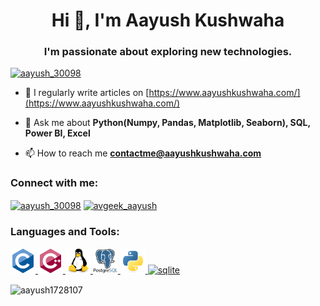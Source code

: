 <h1 align="center">Hi 👋, I'm Aayush Kushwaha</h1>
<h3 align="center">I'm passionate about exploring new technologies.</h3>

<p align="left"> <a href="https://twitter.com/aayush_30098" target="blank"><img src="https://img.shields.io/twitter/follow/aayush_30098?logo=twitter&style=for-the-badge" alt="aayush_30098" /></a> </p>

- 📝 I regularly write articles on [https://www.aayushkushwaha.com/](https://www.aayushkushwaha.com/)

- 💬 Ask me about **Python(Numpy, Pandas, Matplotlib, Seaborn), SQL, Power BI, Excel**

- 📫 How to reach me **contactme@aayushkushwaha.com**

<h3 align="left">Connect with me:</h3>
<p align="left">
<a href="https://twitter.com/aayush_30098" target="blank"><img align="center" src="https://cdn.jsdelivr.net/npm/simple-icons@3.0.1/icons/twitter.svg" alt="aayush_30098" height="30" width="40" /></a>
<a href="https://instagram.com/avgeek_aayush" target="blank"><img align="center" src="https://cdn.jsdelivr.net/npm/simple-icons@3.0.1/icons/instagram.svg" alt="avgeek_aayush" height="30" width="40" /></a>
</p>

<h3 align="left">Languages and Tools:</h3>
<p align="left"> <a href="https://www.cprogramming.com/" target="_blank"> <img src="https://raw.githubusercontent.com/devicons/devicon/master/icons/c/c-original.svg" alt="c" width="40" height="40"/> </a> <a href="https://www.w3schools.com/cpp/" target="_blank"> <img src="https://raw.githubusercontent.com/devicons/devicon/master/icons/cplusplus/cplusplus-original.svg" alt="cplusplus" width="40" height="40"/> </a> <a href="https://www.linux.org/" target="_blank"> <img src="https://raw.githubusercontent.com/devicons/devicon/master/icons/linux/linux-original.svg" alt="linux" width="40" height="40"/> </a> <a href="https://www.postgresql.org" target="_blank"> <img src="https://raw.githubusercontent.com/devicons/devicon/master/icons/postgresql/postgresql-original-wordmark.svg" alt="postgresql" width="40" height="40"/> </a> <a href="https://www.python.org" target="_blank"> <img src="https://raw.githubusercontent.com/devicons/devicon/master/icons/python/python-original.svg" alt="python" width="40" height="40"/> </a> <a href="https://www.sqlite.org/" target="_blank"> <img src="https://www.vectorlogo.zone/logos/sqlite/sqlite-icon.svg" alt="sqlite" width="40" height="40"/> </a> </p>

<p><img align="center" src="https://github-readme-stats.vercel.app/api/top-langs?username=aayush1728107&show_icons=true&locale=en&layout=compact" alt="aayush1728107" /></p>
